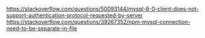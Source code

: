 https://stackoverflow.com/questions/50093144/mysql-8-0-client-does-not-support-authentication-protocol-requested-by-server
https://stackoverflow.com/questions/39267352/npm-mysql-connection-need-to-be-separate-in-file
